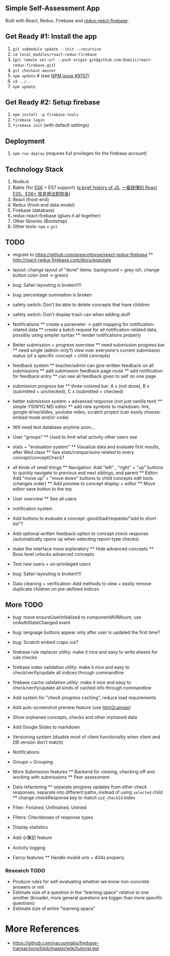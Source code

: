 ## Simple Self-Assessment App
Built with React, Redux, Firebase and [redux-react-firebase](https://github.com/tiberiuc/redux-react-firebase).

## Get Ready #1: Install the app
  1. `git submodule update --init --recursive`
  1. `cd local_modules/react-redux-firebase`
  1. (`git remote set-url --push origin git@github.com:Domiii/react-redux-firebase.git`)
  1. `git checkout master`
  1. `npm update` # (see [NPM issue #9707](https://github.com/npm/npm/issues/9707))
  1. `cd ../..`
  1. `npm update`

## Get Ready #2: Setup firebase
  1. `npm install -g firebase-tools`
  1. `firebase login`
  1. `firebase init` (with default settings)

## Deployment
  1. `npm run deploy` (requires full privileges for the firebase account)


## Technology Stack
  1. NodeJs
  1. Bable (for [ES6](http://es6-features.org/) + ES7 support) ([a brief history of JS](https://benmccormick.org/2015/09/14/es5-es6-es2016-es-next-whats-going-on-with-javascript-versioning/), [一看就懂的 React ES5、ES6+ 常見用法對照表](http://blog.techbridge.cc/2016/04/04/react-react-native-es5-es6-cheat-sheet/))
  1. React (front-end)
  1. Redux (front-end data model)
  1. Firebase (database)
  1. redux-react-firebase (glues it all together)
  1. Other libraries (Bootstrap)
  1. Other tools: `npm` + `git`



## TODO
* migrate to https://github.com/prescottprue/react-redux-firebase
** http://react-redux-firebase.com/docs/populate

* layout: change layout of "done" items: background = grey-ish, change button color (red -> green)
* bug: Safari layouting is broken!!!!
* bug: percentage summation is broken
* safety switch: Don't be able to delete concepts that have children
* safety switch: Don't display trash can when adding stuff

* Notifications
** create a parameter -> path mapping for notification-related data
** create a batch request for all notification-related data, possibly using simpler syntax
** render notifications properly

* Better submission + progress overview
** need submission progress bar
** need single (admin-only?) view over everyone's current submission status (of a specific concept + child concepts)

* feedback system
** teacher/admin can give written feedback on all submissions
** add submission feedback page route
** add notification for feedback entry
** can see all feedback given to self on one page

* submission progress bar
** three-colored bar: A x (not done), B x (submitted + unchecked), C x (submitted + checked)

* better submission system + advanced response (not just vanilla text)
** simple YSIWYG MD editor
** add new symbols to markdown: link, google drive/slides, youtube video, scratch project (can easily choose: embed mode and/or code)

* Will need test database anytime soon...

* User "groups"
** Used to limit what activity other users see

* stats + "evaluation system"
** Visualize data and evaluate first results, after Wed class
** See stats/comparisons related to every concept/conceptCheck?

* all kinds of small things
** Navigation: Add "left" , "right" + "up" buttons to quickly navigate to previous and next siblings, and parent
** Editor: Add "move up" + "move down" buttons to child concepts edit tools (changes order)
** Add preview to concept display + editor
** Move editor save button to the top

* User overview
** See all users

* notification system

* Add buttons to evaluate a concept: good/bad/requests/"add to short list"?

* Add optional written feedback option to concept check response (automatically opens up when selecting report-type checks)
* make the interface more exploratory
** Hide advanced concepts
** Boss level unlocks advanced concepts

* Test new users + un-privileged users
* bug: Safari layouting is broken!!!!

* Data cleaning + verification: Add methods to view + easily remove duplicate children on pre-defined indices


## More TODO
* bug: move ensureUserInitialized to componentWillMount, use onAuthStateChanged event
* bug: language buttons appear only after user is updated the first time?
* bug: Scratch embed craps out?
* firebase rule replacer utility: make it nice and easy to write aliases for rule checks
* firebase index validation utility: make it nice and easy to check/verify/update all indices through commandline
* firebase cache validation utility: make it nice and easy to check/verify/update all kinds of cached info through commandline
* Add system for "check progress caching", reduce load requirements
* Add auto-screenshot preview feature (use [html2canvas](http://html2canvas.hertzen.com/examples.html))
* Show orphaned concepts, checks and other orphaned data
* Add Google Slides to markdown
* Versioning system (disable most of client functionality when client and DB version don't match)
* Notifications
* Groups + Grouping
* More Submission features
** Backend for viewing, checking off and working with submissions
** Peer assessment

* Data refactoring
** separate progress updates from other check responses, separate into different paths, instead of using `selected` child
** change checkResponse key to match `uid_checkId` index

* Filter: Finished, Unfinished, Untried
* Filters: Checkboxes of response types
* Display statistics
* Add 小筆記 feature
* Activity logging
* Fancy features
** Handle invalid urls + 404s properly

### Research TODO
* Produce rules for self-evaluating whether we know non-concrete answers or not
* Estimate size of a question in the "learning space" relative to one another (broader, more general questions are bigger than more specific questions)
* Estimate size of entire "learning space"



# More References
* https://github.com/vacuumlabs/firebase-transactions/blob/master/wiki/tutorial.md
